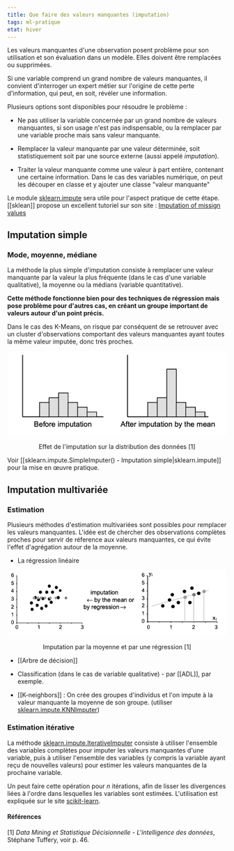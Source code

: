 ```yaml
---
title: Que faire des valeurs manquantes (imputation)
tags: ml-pratique
etat: hiver
---
```

Les valeurs manquantes d'une observation posent problème pour son utilisation et son évaluation dans un modèle. Elles doivent être remplacées ou supprimées.

Si une variable comprend un grand nombre de valeurs manquantes, il convient d'interroger un expert métier sur l'origine de cette perte d'information, qui peut, en soit, révéler une information.  

Plusieurs options sont disponibles pour résoudre le problème :

- Ne pas utiliser la variable concernée par un grand nombre de valeurs manquantes, si son usage n'est pas indispensable, ou la remplacer par une variable proche mais sans valeur manquante.

- Remplacer la valeur manquante par une valeur déterminée, soit statistiquement soit par une source externe (aussi appelé *imputation*).

- Traiter la valeur manquante comme une valeur à part entière, contenant une certaine information. Dans le cas des variables numérique, on peut les découper en classe et y ajouter une classe "valeur manquante"

Le module [sklearn.impute](https://scikit-learn.org/stable/modules/classes.html#module-sklearn.impute) sera utile pour l'aspect pratique de cette étape. [[sklean]] propose un excellent tutoriel sur son site : [Imputation of missign values](https://scikit-learn.org/stable/modules/impute.html)

## Imputation simple

### Mode, moyenne, médiane

La méthode la plus simple d'imputation consiste à remplacer une valeur manquante par la valeur la plus fréquente (dans le cas d'une variable qualitative), la moyenne ou la médians (variable quantitative).

**Cette méthode fonctionne bien pour des techniques de régression mais pose problème pour d'autres cas, en créant un groupe important de valeurs autour d'un point précis.** 

Dans le cas des K-Means, on risque par conséquent de se retrouver avec un cluster d'observations comportant des valeurs manquantes ayant toutes la même valeur imputée, donc très proches.

![Effet de l'imputation](../assets/img/imputation-vm.png#center)

<div align="center">
	<p>
  Effet de l'imputation sur la distribution des données [1]
</p>
</div>

Voir [[sklearn.impute.SimpleImputer() - Imputation simple\|sklearn.impute]] pour la mise en œuvre pratique.

## Imputation multivariée

### Estimation

Plusieurs méthodes d'estimation multivariées sont possibles pour remplacer les valeurs manquantes. L'idée est de chercher des observations complètes proches pour servir de réference aux valeurs manquantes, ce qui évite l'effet d'agrégation autour de la moyenne.

- La régression linéaire

![](../assets/img/regression-imputation.png#center)

<div align="center">
	<p>
  Imputation par la moyenne et par une régression [1]
</p>
</div>

- [[Arbre de décision]]

- Classification (dans le cas de variable qualitative) - par [[ADL]], par exemple.

- [[K-neighbors]] : On crée des groupes d'individus et l'on impute à la valeur manquante la moyenne de son groupe. (utiliser [sklearn.impute.KNNImputer](https://scikit-learn.org/stable/modules/generated/sklearn.impute.KNNImputer.html))

### Estimation itérative

La méthode [sklearn.impute.IterativeImputer](https://scikit-learn.org/stable/modules/generated/sklearn.impute.IterativeImputer.html#sklearn.impute.IterativeImputer)  consiste à utiliser l'ensemble des variables complètes pour imputer les valeurs manquantes d'une variable, puis à utiliser l'ensemble des variables (y compris la variable ayant reçu de nouvelles valeurs) pour estimer les valeurs manquantes de la prochaine variable.

Un peut faire cette opération pour $n$ itérations, afin de lisser les divergences liées à l'ordre dans lesquelles les variables sont estimées. L'utilisation est expliquée sur le site [scikit-learn](https://scikit-learn.org/stable/modules/impute.html#multivariate-feature-imputation).

#### Références

[1] *Data Mining et Statistique Décisionnelle - L'intelligence des données*, Stéphane Tuffery, voir p. 46.